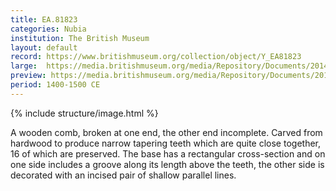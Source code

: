 ```yaml
---
title: EA.81823
categories: Nubia
institution: The British Museum
layout: default
record: https://www.britishmuseum.org/collection/object/Y_EA81823
large:  https://media.britishmuseum.org/media/Repository/Documents/2014_11/5_12/e21bf4dc_87e0_4ca3_8a49_a3da00c67400/mid_01195983_001.jpg
preview: https://media.britishmuseum.org/media/Repository/Documents/2014_11/5_12/e21bf4dc_87e0_4ca3_8a49_a3da00c67400/small_01195983_001.jpg
period: 1400-1500 CE
---
```

{% include structure/image.html %}

A wooden comb, broken at one end, the other end incomplete. Carved from hardwood to produce narrow tapering teeth which are quite close together, 16 of which are preserved. The base has a rectangular cross-section and on one side includes a groove along its length above the teeth, the other side is decorated with an incised pair of shallow parallel lines.
